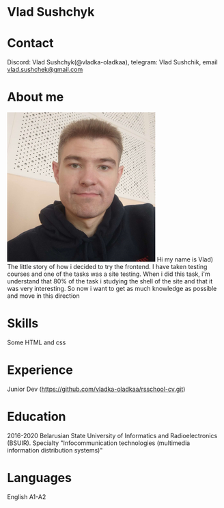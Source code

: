 # Vlad Sushchyk
# Contact
Discord: Vlad Sushchyk(@vladka-oladkaa), telegram: Vlad Sushchik, email vlad.sushchek@gmail.com
# About me
![Image](/images/avatar.png)
Hi my name is Vlad) The little story of how i decided to try the frontend. I have taken testing courses and one of the tasks was a site testing. When i did this task, i'm understand that 80% of the task i studying the shell of the site and that it was very interesting. So now i want to get as much knowledge as possible and move in this direction
# Skills
Some HTML and css
# Experience
Junior Dev (https://github.com/vladka-oladkaa/rsschool-cv.git)
# Education
2016-2020 Belarusian State University of Informatics and Radioelectronics (BSUIR). Specialty "Infocommunication technologies (multimedia information distribution systems)"
# Languages
English A1-A2
